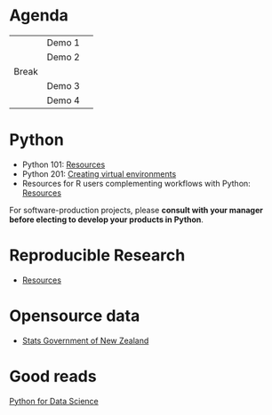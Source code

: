 # Agenda

||||
| :-- | :-- | :-- |
| | Demo 1 | |
| | Demo 2 | |
| Break |
| | Demo 3 | |
| | Demo 4 | |

# Python

- Python 101: [Resources](novice/) 
- Python 201: [Creating virtual environments](https://docs.google.com/presentation/d/1Tc6bMM7UWm92aahi-pleJUBNRh_fDl_D7jgNZbErbY4/) 
- Resources for R users complementing workflows with Python: [Resources](r_users/)

For software-production projects, please **consult with your manager before electing to develop your products in Python**.  
 
# Reproducible Research

- [Resources](rr)

# Opensource data
- [Stats Government of New Zealand](https://www.stats.govt.nz/)

# Good reads

[Python for Data Science](https://byuidatascience.github.io/python4ds/index.html)
